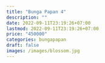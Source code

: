 ```yaml
---
title: "Bunga Papan 4"
description: ""
date: 2022-09-11T23:19:26+07:00
lastmod: 2022-09-11T23:19:26+07:00
price: "450000"
categories: bungapapan
draft: false
images: /images/blossom.jpg
---
```

